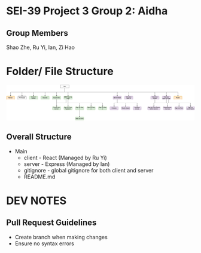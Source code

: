 <!-- @format -->

# SEI-39 Project 3 Group 2: Aidha

## Group Members

Shao Zhe, Ru Yi, Ian, Zi Hao

# Folder/ File Structure

![hierarchy-structure](/client/src/assets/for_readme/hierarchy.png)

## Overall Structure

-   Main
    -   client - React (Managed by Ru Yi)
    -   server - Express (Managed by Ian)
    -   gitignore - global gitignore for both client and server
    -   README.md

# DEV NOTES

## Pull Request Guidelines

-   Create branch when making changes
-   Ensure no syntax errors
